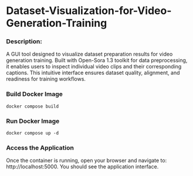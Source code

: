 # Dataset-Visualization-for-Video-Generation-Training

### Description:
A GUI tool designed to visualize dataset preparation results for video generation training. Built with Open-Sora 1.3 toolkit for data preprocessing, it enables users to inspect individual video clips and their corresponding captions. This intuitive interface ensures dataset quality, alignment, and readiness for training workflows.

### Build Docker Image
```
docker compose build
```

### Run Docker Image
```
docker compose up -d 
```

### Access the Application
Once the container is running, open your browser and navigate to: http://localhost:5000.
You should see the application interface.